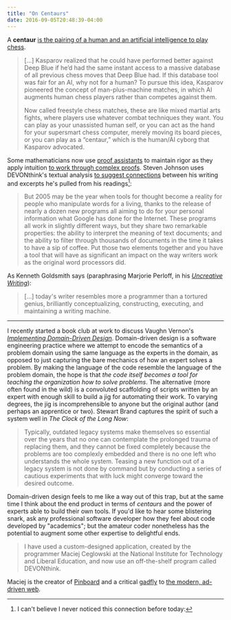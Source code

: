```yaml
---
title: "On Centaurs"
date: 2016-09-05T20:48:39-04:00
---
```


A **centaur** [is the pairing of a human and an artificial intelligence to play chess](http://www.wired.com/2014/10/future-of-artificial-intelligence/ "The Three Breakthroughs That Have Finally Unleashed AI On the World").

> [...] Kasparov realized that he could have performed better against Deep Blue if he’d had the same instant access to a massive database of all previous chess moves that Deep Blue had. If this database tool was fair for an AI, why not for a human? To pursue this idea, Kasparov pioneered the concept of man-plus-machine matches, in which AI augments human chess players rather than competes against them.
>
> Now called freestyle chess matches, these are like mixed martial arts fights, where players use whatever combat techniques they want. You can play as your unassisted human self, or you can act as the hand for your supersmart chess computer, merely moving its board pieces, or you can play as a “centaur,” which is the human/AI cyborg that Kasparov advocated.

Some mathematicians now use [proof assistants](https://en.wikipedia.org/wiki/Proof_assistant "Wikipedia: Proof assistant") to maintain rigor as they apply intuition [to work through complex proofs](http://nautil.us/issue/24/error/in-mathematics-mistakes-arent-what-they-used-to-be "In Mathematics, Mistakes Aren’t What They Used To Be"). Steven Johnson uses DEVONthink's textual analysis [to suggest connections](http://www.nytimes.com/2005/01/30/books/review/tool-for-thought.html) between his writing and excerpts he's pulled from his readings[^1]:

> But 2005 may be the year when tools for thought become a reality for people who manipulate words for a living, thanks to the release of nearly a dozen new programs all aiming to do for your personal information what Google has done for the Internet. These programs all work in slightly different ways, but they share two remarkable properties: the ability to interpret the meaning of text documents; and the ability to filter through thousands of documents in the time it takes to have a sip of coffee. Put those two elements together and you have a tool that will have as significant an impact on the way writers work as the original word processors did.

As Kenneth Goldsmith says (paraphrasing Marjorie Perloff, in his [_Uncreative Writing_](https://www.amazon.com/Uncreative-Writing-Managing-Language-Digital/dp/0231149913)):

> [...] today's writer resembles more a programmer than a tortured genius, brilliantly conceptualizing, constructing, executing, and maintaining a writing machine.

---

I recently started a book club at work to discuss Vaughn Vernon's [_Implementing Domain-Driven Design_](https://www.amazon.com/Implementing-Domain-Driven-Design-Vaughn-Vernon/dp/0321834577). Domain-driven design is a software engineering practice where we attempt to encode the semantics of a problem domain using the same language as the experts in the domain, as opposed to just capturing the bare mechanics of how an expert solves a problem. By making the language of the code resemble the language of the problem domain, the hope is that _the code itself becomes a tool for teaching the organization how to solve problems_. The alternative (more often found in the wild) is a convoluted scaffolding of scripts written by an expert with enough skill to build a jig for automating their work. To varying degrees, the jig is incomprehensible to anyone but the original author (and perhaps an apprentice or two). Stewart Brand captures the spirit of such a system well in _The Clock of the Long Now_:

> Typically, outdated legacy systems make themselves so essential over the years that no one can contemplate the prolonged trauma of replacing them, and they cannot be fixed completely because the problems are too complexly embedded and there is no one left who understands the whole system. Teasing a new function out of a legacy system is not done by command but by conducting a series of cautious experiments that with luck might converge toward the desired outcome.

Domain-driven design feels to me like a way out of this trap, but at the same time I think about the end product in terms of _centaurs_ and the power of experts able to build their own tools. If you'd like to hear some blistering snark, ask any professional software developer how they feel about code developed by "academics"; but the amateur coder nonetheless has the potential to augment some other expertise to delightful ends.

[^1]: I can't believe I never noticed this connection before today:

  > I have used a custom-designed application, created by the programmer Maciej Ceglowski at the National Institute for Technology and Liberal Education, and now use an off-the-shelf program called DEVONthink.

  Maciej is the creator of [Pinboard](https://pinboard.in/u:dehowell) and a critical [gadfly](https://en.wikipedia.org/wiki/Social_gadfly "Social gadfly") to [the modern, ad-driven web](http://idlewords.com/talks/ "Talks by Maciej Ceglowski").

